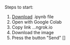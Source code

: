 Steps to start:

1. [Download](https://colab.research.google.com/drive/1OY6p-PKrcO3VM2nX1VKhMUmbKLjd4sTm?usp=sharing) .ipynb file
2. Open with Google Colab
3. Copy link  ...ngrok.io 
4. Download the image
5. Press the button "Send"
[]
